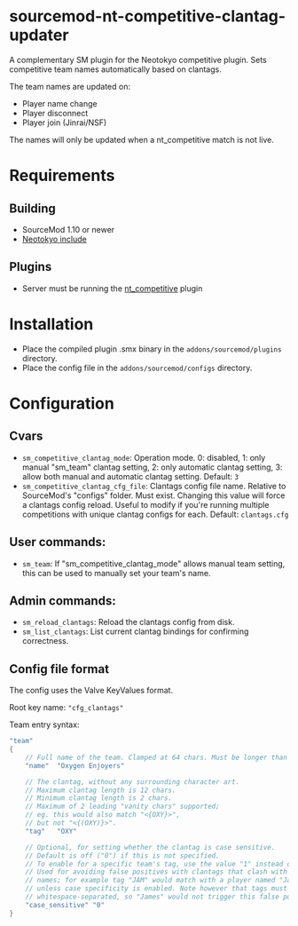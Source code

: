 # sourcemod-nt-competitive-clantag-updater
A complementary SM plugin for the Neotokyo competitive plugin. Sets competitive team names automatically based on clantags.

The team names are updated on:
* Player name change
* Player disconnect
* Player join (Jinrai/NSF)

The names will only be updated when a nt_competitive match is not live.

# Requirements

## Building
* SourceMod 1.10 or newer
* [Neotokyo include](https://github.com/softashell/sourcemod-nt-include/blob/master/scripting/include/neotokyo.inc)

## Plugins
* Server must be running the [nt_competitive](https://github.com/Rainyan/sourcemod-nt-competitive) plugin

# Installation
* Place the compiled plugin .smx binary in the `addons/sourcemod/plugins` directory.
* Place the config file in the `addons/sourcemod/configs` directory.

# Configuration

## Cvars
* `sm_competitive_clantag_mode`: Operation mode. 0: disabled, 1: only manual "sm_team" clantag setting, 2: only automatic clantag setting, 3: allow both manual and automatic clantag setting. Default: `3`
* `sm_competitive_clantag_cfg_file`: Clantags config file name. Relative to SourceMod's "configs" folder. Must exist. Changing this value will force a clantags config reload. Useful to modify if you're running multiple competitions with unique clantag configs for each. Default: `clantags.cfg`

## User commands:
* `sm_team`: If "sm_competitive_clantag_mode" allows manual team setting, this can be used to manually set your team's name.

## Admin commands:
* `sm_reload_clantags`: Reload the clantags config from disk.
* `sm_list_clantags`: List current clantag bindings for confirming correctness.

## Config file format
The config uses the Valve KeyValues format.

Root key name: `"cfg_clantags"`

Team entry syntax:
```c
"team"
{
	// Full name of the team. Clamped at 64 chars. Must be longer than 0 chars.
	"name"	"Oxygen Enjoyers"

	// The clantag, without any surrounding character art.
	// Maximum clantag length is 12 chars.
	// Minimum clantag length is 2 chars.
	// Maximum of 2 leading "vanity chars" supported;
	// eg. this would also match "<{OXY}>",
	// but not "<{(OXY)}>".
	"tag"	"OXY"

	// Optional, for setting whether the clantag is case sensitive.
	// Default is off ("0") if this is not specified.
	// To enable for a specific team's tag, use the value "1" instead of "0".
	// Used for avoiding false positives with clantags that clash with common player
	// names; for example tag "JAM" would match with a player named "Jam Lover",
	// unless case specificity is enabled. Note however that tags must be
	// whitespace-separated, so "James" would not trigger this false positive.
	"case_sensitive" "0"
}
```

